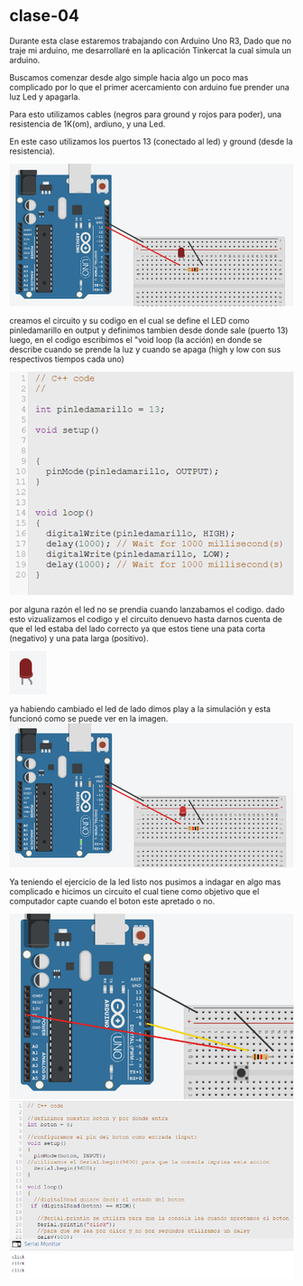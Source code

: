# clase-04

Durante esta clase estaremos trabajando con Arduino Uno R3,
Dado que no traje mi arduino, me desarrollaré en la aplicación Tinkercat la cual simula un arduino.

Buscamos comenzar desde algo simple hacia algo un poco mas complicado por lo que el primer acercamiento con arduino fue prender una luz Led y apagarla.

Para esto utilizamos cables (negros para ground y rojos para poder), una resistencia de 1K(om), ardiuno, y una Led.

En este caso utilizamos los puertos 13 (conectado al led) y ground (desde la resistencia).

![circuito1ledmalo](./circuito1ledmalo.png)

creamos el circuito y su codigo en el cual se define el LED como pinledamarillo en output y definimos tambien desde donde sale (puerto 13)
luego, en el codigo escribimos el "void loop (la acción) en donde se describe cuando se prende la luz y cuando se apaga (high y low con sus respectivos tiempos cada uno)

![codigo1led](./codigo1led.png)

por alguna razón el led no se prendia cuando lanzabamos el codigo.
dado esto vizualizamos el codigo y el circuito denuevo hasta darnos cuenta de que el led estaba del lado correcto ya que estos tiene una pata corta (negativo) y una pata larga (positivo).

![led](./led.png)

ya habiendo cambiado el led de lado dimos play a la simulación y esta funcionó como se puede ver en la imagen.
![circuito1ledbueno](./circuito1ledbueno.png)

Ya teniendo el ejercicio de la led listo nos pusimos a indagar en algo mas complicado e hicimos un circuito el cual tiene como objetivo que el computador capte cuando el boton este apretado o no.

![circuito1boton](./circuito1botonserialprint.png)
![codigo1botonserialprint](./codigo1botonserialprint.png)
